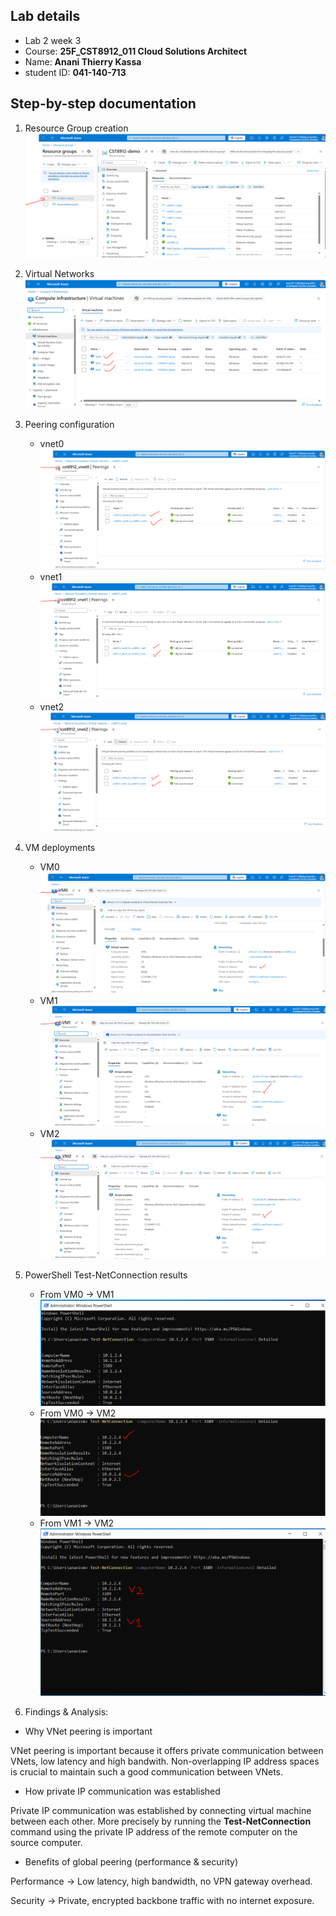 ## Lab details
- Lab 2 week 3
- Course: **25F_CST8912_011 Cloud Solutions Architect**
- Name: **Anani Thierry Kassa**
- student ID: **041-140-713**


## Step-by-step documentation
1. Resource Group creation
![alt text](csa1.PNG)

2.	Virtual Networks
![alt text](csa2.PNG)

3. Peering configuration
    - vnet0
![alt text](csa3.PNG)
    - vnet1
![alt text](csa4.PNG)
    - vnet2
![alt text](csa5.PNG)

4. VM deployments
    - VM0
![alt text](csa6.PNG)
    - VM1
![alt text](csa7.PNG)
    - VM2
![alt text](csa8.PNG)

5. PowerShell Test-NetConnection results
    - From VM0 → VM1
![alt text](csa11.PNG)
    - From VM0 → VM2
![alt text](csa12.PNG)
    - From VM1 → VM2
![alt text](csa13.PNG)

6. Findings & Analysis:
- Why VNet peering is important

VNet peering is important because it offers private communication between VNets, low latency and high bandwith. Non-overlapping IP address spaces is crucial to maintain such a good communication between VNets.

- How private IP communication was established

Private IP communication was established by connecting virtual machine between each other. More precisely by running the **Test-NetConnection** command using the private IP address of the remote computer on the source computer.

- Benefits of global peering (performance & security)

Performance → Low latency, high bandwidth, no VPN gateway overhead.

Security → Private, encrypted backbone traffic with no internet exposure.
